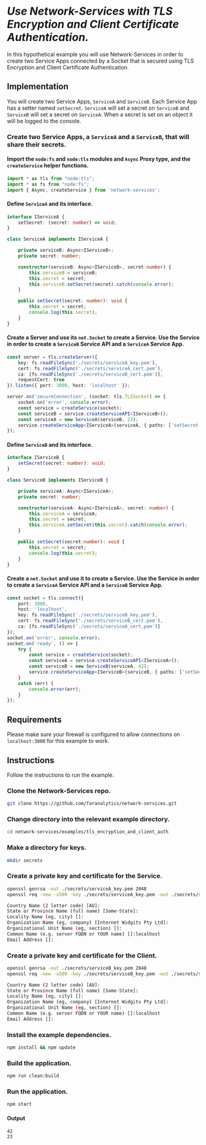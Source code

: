 # *Use Network-Services with TLS Encryption and Client Certificate Authentication.*

In this hypothetical example you will use Network-Services in order to create two Service Apps connected by a Socket that is secured using TLS Encryption and Client Certificate Authentication.

## Implementation
You will create two Service Apps, `ServiceA` and `ServiceB`.  Each Service App has a setter named `setSecret`.  `ServiceA` will set a secret on `ServiceB` and `ServiceB` will set a secret on `ServiceA`.  When a secret is set on an object it will be logged to the console.

### Create two Service Apps, a `ServiceA` and a `ServiceB`, that will share their secrets.
#### Import the `node:fs` and `node:tls` modules and `Async` Proxy type, and the `createService` helper functions.
```ts
import * as tls from "node:tls";
import * as fs from "node:fs";
import { Async, createService } from 'network-services';
```
#### Define `ServiceA` and its interface.
```ts
interface IServiceA {
    setSecret: (secret: number) => void;
}

class ServiceA implements IServiceA {

    private serviceB: Async<IServiceB>;
    private secret: number;

    constructor(serviceB: Async<IServiceB>, secret:number) {
        this.serviceB = serviceB;
        this.secret = secret;
        this.serviceB.setSecret(secret).catch(console.error);
    }

    public setSecret(secret: number): void {
        this.secret = secret;
        console.log(this.secret);
    }
}
```
#### Create a Server and use its `net.Socket` to create a Service.  Use the Service in order to create a `ServiceB` Service API and a `ServiceA` Service App.
```ts
const server = tls.createServer({
    key: fs.readFileSync('./secrets/serviceA_key.pem'),
    cert: fs.readFileSync('./secrets/serviceA_cert.pem'),
    ca: [fs.readFileSync('./secrets/serviceB_cert.pem')],
    requestCert: true
}).listen({ port: 3000, host: 'localhost' });

server.on('secureConnection', (socket: tls.TLSSocket) => {
    socket.on('error', console.error);
    const service = createService(socket);
    const serviceB = service.createServiceAPI<IServiceB>();
    const serviceA = new ServiceA(serviceB, 23);
    service.createServiceApp<IServiceA>(serviceA, { paths: ['setSecret'] });
});
```

#### Define `ServiceB` and its interface.
```ts
interface IServiceB {
    setSecret(secret: number): void;
}

class ServiceB implements IServiceB {

    private serviceA: Async<IServiceA>;
    private secret: number;

    constructor(serviceA: Async<IServiceA>, secret: number) {
        this.serviceA = serviceA;
        this.secret = secret;
        this.serviceA.setSecret(this.secret).catch(console.error);
    }

    public setSecret(secret:number): void {
        this.secret = secret;
        console.log(this.secret);
    }
}
```
#### Create a `net.Socket` and use it to create a Service.  Use the Service in order to create a `ServiceA` Service API and a `ServiceB` Service App.
```ts
const socket = tls.connect({
    port: 3000,
    host: 'localhost',
    key: fs.readFileSync('./secrets/serviceB_key.pem'),
    cert: fs.readFileSync('./secrets/serviceB_cert.pem'),
    ca: [fs.readFileSync('./secrets/serviceA_cert.pem')]
});
socket.on('error', console.error);
socket.on('ready', () => {
    try {
        const service = createService(socket);
        const serviceA = service.createServiceAPI<IServiceA>();
        const serviceB = new ServiceB(serviceA, 42);
        service.createServiceApp<IServiceB>(serviceB, { paths: ['setSecret'] });
    }
    catch (err) {
        console.error(err);
    }
});
```
## Requirements
Please make sure your firewall is configured to allow connections on `localhost:3000` for this example to work.

## Instructions

Follow the instructions to run the example.

### Clone the Network-Services repo.
```bash
git clone https://github.com/faranalytics/network-services.git
```
### Change directory into the relevant example directory.
```bash
cd network-services/examples/tls_encryption_and_client_auth
```
### Make a directory for keys.
```bash
mkdir secrets
```
### Create a private key and certificate for the Service.
```bash
openssl genrsa -out ./secrets/serviceA_key.pem 2048
openssl req -new -x509 -key ./secrets/serviceA_key.pem -out ./secrets/serviceA_cert.pem
```
```bash
Country Name (2 letter code) [AU]:
State or Province Name (full name) [Some-State]:
Locality Name (eg, city) []:
Organization Name (eg, company) [Internet Widgits Pty Ltd]:
Organizational Unit Name (eg, section) []:
Common Name (e.g. server FQDN or YOUR name) []:localhost
Email Address []:
```
### Create a private key and certificate for the Client.
```bash
openssl genrsa -out ./secrets/serviceB_key.pem 2048
openssl req -new -x509 -key ./secrets/serviceB_key.pem -out ./secrets/serviceB_cert.pem
```
```bash
Country Name (2 letter code) [AU]:
State or Province Name (full name) [Some-State]:
Locality Name (eg, city) []:
Organization Name (eg, company) [Internet Widgits Pty Ltd]:
Organizational Unit Name (eg, section) []:
Common Name (e.g. server FQDN or YOUR name) []:localhost
Email Address []:
```
### Install the example dependencies.
```bash
npm install && npm update
```
### Build the application.
```bash
npm run clean:build
```
### Run the application.
```bash
npm start
```
#### Output
```bash
42
23
```